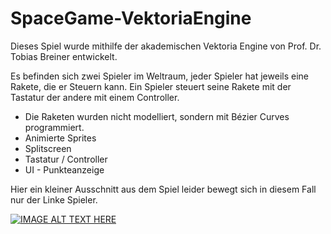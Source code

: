 # SpaceGame-VektoriaEngine

Dieses Spiel wurde mithilfe der akademischen Vektoria Engine von Prof. Dr. Tobias Breiner entwickelt.

Es befinden sich zwei Spieler im Weltraum, jeder Spieler hat jeweils eine Rakete, die er Steuern kann.
Ein Spieler steuert seine Rakete mit der Tastatur der andere mit einem Controller.

 - Die Raketen wurden nicht modelliert, sondern mit Bézier Curves programmiert.
 - Animierte Sprites
 - Splitscreen
 - Tastatur / Controller
 - UI - Punkteanzeige




Hier ein kleiner Ausschnitt aus dem Spiel leider bewegt sich in diesem Fall nur der Linke Spieler.


[![IMAGE ALT TEXT HERE](http://img.youtube.com/vi/2rEjnQCDfrA/0.jpg)](https://www.youtube.com/watch?v=2rEjnQCDfrA&feature=youtu.be)
